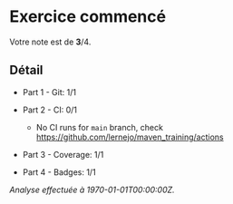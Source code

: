 # Exercice commencé
Votre note est de **3**/4.

## Détail
* Part 1 - Git: 1/1
* Part 2 - CI: 0/1
    * No CI runs for `main` branch, check https://github.com/lernejo/maven_training/actions

* Part 3 - Coverage: 1/1
* Part 4 - Badges: 1/1


*Analyse effectuée à 1970-01-01T00:00:00Z.*
